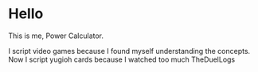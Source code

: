 # Hello
This is me, Power Calculator.

I script video games because I found myself understanding the concepts.
Now I script yugioh cards because I watched too much TheDuelLogs
